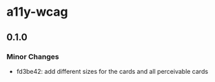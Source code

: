 # a11y-wcag

## 0.1.0

### Minor Changes

- fd3be42: add different sizes for the cards and all perceivable cards
